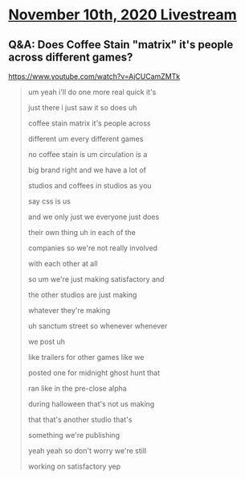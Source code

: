 # [November 10th, 2020 Livestream](../2020-11-10.md)
## Q&A: Does Coffee Stain "matrix" it's people across different games?
https://www.youtube.com/watch?v=AjCUCamZMTk
> um yeah i'll do one more real quick it's
>
> just there i just saw it so does uh
>
> coffee stain matrix it's people across
>
> different um every different games
>
> no coffee stain is um circulation is a
>
> big brand right and we have a lot of
>
> studios and coffees in studios as you
>
> say css is us
>
> and we only just we everyone just does
>
> their own thing uh in each of the
>
> companies so we're not really involved
>
> with each other at all
>
> so um we're just making satisfactory and
>
> the other studios are just making
>
> whatever they're making
>
> uh sanctum street so whenever whenever
>
> we post uh
>
> like trailers for other games like we
>
> posted one for midnight ghost hunt that
>
> ran like in the pre-close alpha
>
> during halloween that's not us making
>
> that that's another studio that's
>
> something we're publishing
>
> yeah yeah so don't worry we're still
>
> working on satisfactory yep
>
